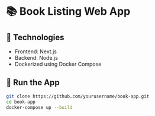 # 📚 Book Listing Web App

## 🚀 Technologies
- Frontend: Next.js
- Backend: Node.js
- Dockerized using Docker Compose

## 🧪 Run the App

```bash
git clone https://github.com/yourusername/book-app.git
cd book-app
docker-compose up --build